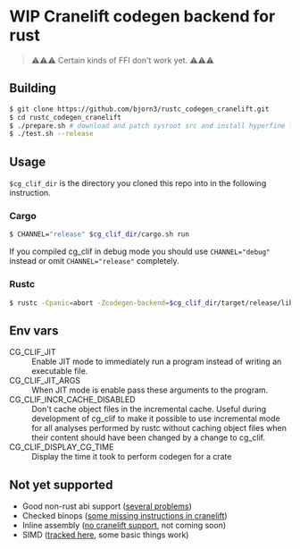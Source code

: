 # WIP Cranelift codegen backend for rust

> ⚠⚠⚠ Certain kinds of FFI don't work yet. ⚠⚠⚠

## Building

```bash
$ git clone https://github.com/bjorn3/rustc_codegen_cranelift.git
$ cd rustc_codegen_cranelift
$ ./prepare.sh # download and patch sysroot src and install hyperfine for benchmarking
$ ./test.sh --release
```

## Usage

`$cg_clif_dir` is the directory you cloned this repo into in the following instruction.

### Cargo

```bash
$ CHANNEL="release" $cg_clif_dir/cargo.sh run
```

If you compiled cg_clif in debug mode you should use `CHANNEL="debug"` instead or omit `CHANNEL="release"` completely.

### Rustc

```bash
$ rustc -Cpanic=abort -Zcodegen-backend=$cg_clif_dir/target/release/librustc_codegen_cranelift.so --sysroot $cg_clif_dir/build_sysroot/sysroot my_crate.rs
```

## Env vars

<dl>
    <dt>CG_CLIF_JIT</dt>
    <dd>Enable JIT mode to immediately run a program instead of writing an executable file.</dd>
    <dt>CG_CLIF_JIT_ARGS</dt>
    <dd>When JIT mode is enable pass these arguments to the program.</dd>
    <dt>CG_CLIF_INCR_CACHE_DISABLED</dt>
    <dd>Don't cache object files in the incremental cache. Useful during development of cg_clif
    to make it possible to use incremental mode for all analyses performed by rustc without caching
    object files when their content should have been changed by a change to cg_clif.</dd>
    <dt>CG_CLIF_DISPLAY_CG_TIME</dt>
    <dd>Display the time it took to perform codegen for a crate</dd>
</dl>

## Not yet supported

* Good non-rust abi support ([several problems](https://github.com/bjorn3/rustc_codegen_cranelift/issues/10))
* Checked binops ([some missing instructions in cranelift](https://github.com/bytecodealliance/wasmtime/issues/1044))
* Inline assembly ([no cranelift support](https://github.com/bytecodealliance/wasmtime/issues/1041), not coming soon)
* SIMD ([tracked here](https://github.com/bjorn3/rustc_codegen_cranelift/issues/171), some basic things work)
